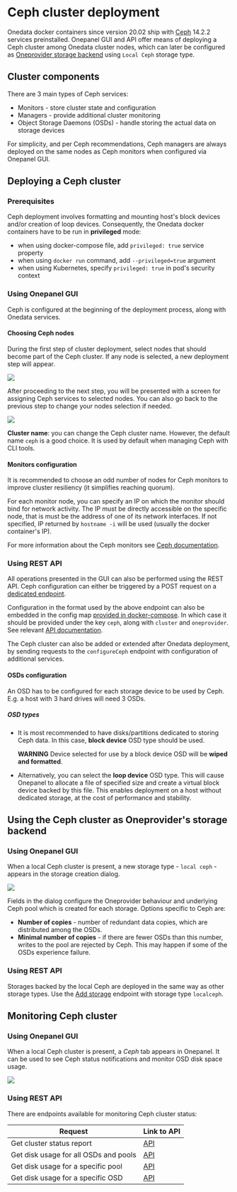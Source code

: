# Ceph cluster deployment
<!-- This header is referenced at least one time as "#ceph-cluster-deployment" -->

Onedata docker containers since version 20.02 ship with [Ceph](https://ceph.io/) 14.2.2
services preinstalled. Onepanel GUI and API offer means of deploying a Ceph
cluster among Onedata cluster nodes, which can later be configured as
[Oneprovider storage backend](storage_configuration.md) using `Local Ceph` storage type.

## Cluster components

There are 3 main types of Ceph services:
- Monitors - store cluster state and configuration
- Managers - provide additional cluster monitoring
- Object Storage Daemons (OSDs) - handle storing the actual data on storage devices

For simplicity, and per Ceph recommendations, Ceph managers
are always deployed on the same nodes as Ceph monitors when configured via Onepanel GUI.


## Deploying a Ceph cluster

### Prerequisites

Ceph deployment involves formatting and mounting host's block devices and/or
creation of loop devices. Consequently, the Onedata docker containers have to
be run in **privileged** mode:
- when using docker-compose file, add `privileged: true` service property
- when using `docker run` command, add `--privileged=true` argument
- when using Kubernetes, specify `privileged: true` in pod's security context


### Using Onepanel GUI

Ceph is configured at the beginning of the deployment process, along with Onedata services.

#### Choosing Ceph nodes

During the first step of cluster deployment, select nodes that should become part of the Ceph cluster.
If any node is selected, a new deployment step will appear.

![](../img/ceph/deployment-step-1.png)

After proceeding to the next step, you will be presented with a screen for
assigning Ceph services to selected nodes. You can also go back to the previous step to change
your nodes selection if needed.

![](../img/ceph/deployment-step-2.png)

**Cluster name**: you can change the Ceph cluster name. However, the default
name `ceph` is a good choice. It is used by default when managing Ceph with CLI tools.


#### Monitors configuration

It is recommended to choose an odd number of nodes for Ceph monitors to
improve cluster resiliency (it simplifies reaching quorum).

For each monitor node, you can specify an IP on which the monitor should bind
for network activity. The IP must be directly accessible on the specific
node, that is must be the address of one of its network interfaces.
If not specified, IP returned by `hostname -i` will be used (usually the docker container's IP).

For more information about the Ceph monitors see
[Ceph documentation](https://docs.ceph.com/docs/nautilus/rados/configuration/mon-config-ref/#).


### Using REST API

All operations presented in the GUI can also be performed using the REST API.
Ceph configuration can either be triggered by a POST request on a
[dedicated endpoint](https://onedata.org/#/home/api/stable/onepanel?anchor=operation/configure_ceph).

Configuration in the format used by the above endpoint can also be embedded
in the config map [provided in docker-compose](./oneprovider_tutorial.md#customizing-oneprovider-docker-compose-script).
In which case it should be provided under the key `ceph`, along with
`cluster` and `oneprovider`. See relevant
[API documentation](https://onedata.org/#/home/api/stable/onepanel?anchor=operation/configure_provider).


The Ceph cluster can also be added or extended after Onedata deployment, by sending 
requests to the `configureCeph` endpoint with configuration of additional services.


#### OSDs configuration

An OSD has to be configured for each storage device to be used by Ceph. E.g.
a host with 3 hard drives will need 3 OSDs.

##### OSD types
- It is most recommended to have disks/partitions dedicated to storing Ceph
  data. In this case, **block device** OSD type should be used.

  **WARNING** Device selected for use by a block device OSD will be **wiped and formatted**.

- Alternatively, you can select the **loop device** OSD type. This will cause
  Onepanel to allocate a file of specified size and create a virtual block
  device backed by this file. This enables deployment on a host without
  dedicated storage, at the cost of performance and stability.


## Using the Ceph cluster as Oneprovider's storage backend

### Using Onepanel GUI

When a local Ceph cluster is present, a new storage type - `local ceph` - appears in the storage creation dialog.


![](../img/ceph/local-ceph-storage.png)

Fields in the dialog configure the Oneprovider behaviour and underlying Ceph
pool which is created for each storage. Options specific to Ceph are:
- **Number of copies** - number of redundant data copies, which are
  distributed among the OSDs.
- **Minimal number of copies** - if there are fewer OSDs than this number,
  writes to the pool are rejected by Ceph. This may happen if some of the OSDs
  experience failure.


### Using REST API

Storages backed by the local Ceph are deployed in the same way as other
storage types. Use the [Add storage](https://onedata.org/#/home/api/stable/onepanel?anchor=operation/add_storage)
endpoint with storage type `localceph`.


## Monitoring Ceph cluster

### Using Onepanel GUI

When a local Ceph cluster is present, a _Ceph_ tab appears in Onepanel. It
can be used to see Ceph status notifications and monitor OSD disk space
usage.

![](../img/ceph/ceph-dashboard.png)


### Using REST API

There are endpoints available for monitoring Ceph cluster status:

| Request                                 | Link to API |
|---------------------------------------- |-------------|
| Get cluster status report               | [API](https://onedata.org/#/home/api/stable/onepanel?anchor=operation/get_ceph_status)|
| Get disk usage for all OSDs and pools   | [API](https://onedata.org/#/home/api/stable/onepanel?anchor=operation/get_ceph_usage)|
| Get disk usage for a specific pool      | [API](https://onedata.org/#/home/api/stable/onepanel?anchor=operation/get_ceph_pool_usage)|
| Get disk usage for a specific OSD       | [API](https://onedata.org/#/home/api/stable/onepanel?anchor=operation/get_ceph_osd_usage)|